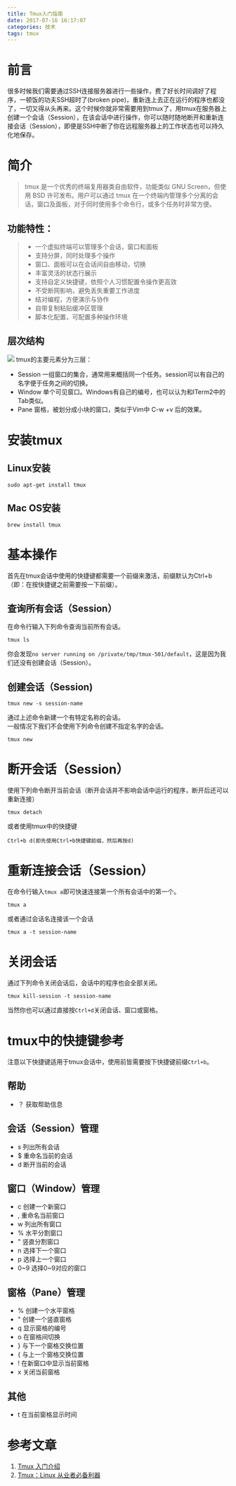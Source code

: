```yaml
---
title: Tmux入门指南
date: 2017-07-16 16:17:07
categories: 技术
tags: tmux
---
```

# 前言
很多时候我们需要通过SSH连接服务器进行一些操作，费了好长时间调好了程序，一顿饭的功夫SSH超时了(broken pipe)，重新连上去正在运行的程序也都没了，一切又得从头再来。这个时候你就非常需要用到tmux了，用tmux在服务器上创建一个会话（Session），在该会话中进行操作，你可以随时随地断开和重新连接会话（Session），即便是SSH中断了你在远程服务器上的工作状态也可以持久化地保存。
<!--more-->
# 简介
>tmux 是一个优秀的终端复用器类自由软件，功能类似 GNU Screen，但使用 BSD 许可发布。用户可以通过 tmux 在一个终端内管理多个分离的会话，窗口及面板，对于同时使用多个命令行，或多个任务时非常方便。

## 功能特性：
>- 一个虚拟终端可以管理多个会话，窗口和面板
>- 支持分屏，同时处理多个操作
>- 窗口、面板可以在会话间自由移动，切换
>- 丰富灵活的状态行展示
>- 支持自定义快捷键，依照个人习惯配置令操作更高效
>- 不受断网影响，避免丢失重要工作进度
>- 结对编程，方便演示与协作
>- 自带复制粘贴缓冲区管理
>- 脚本化配置，可配置多种操作环境
## 层次结构
![](http://7xraal.com1.z0.glb.clouddn.com/tmux%E5%85%A5%E9%97%A8%E6%8C%87%E5%8D%97tmux1.png)
tmux的主要元素分为三层：

- Session 一组窗口的集合，通常用来概括同一个任务。session可以有自己的名字便于任务之间的切换。
- Window 单个可见窗口。Windows有自己的编号，也可以认为和ITerm2中的Tab类似。
- Pane 窗格，被划分成小块的窗口，类似于Vim中 C-w +v 后的效果。


# 安装tmux
## Linux安装
```
sudo apt-get install tmux
```
## Mac OS安装
```
brew install tmux
```
# 基本操作
首先在tmux会话中使用的快捷键都需要一个前缀来激活，前缀默认为Ctrl+b（即：在按快捷键之前需要按一下前缀）。
## 查询所有会话（Session）
在命令行输入下列命令查询当前所有会话。
```
tmux ls
```
你会发现`no server running on /private/tmp/tmux-501/default`，这是因为我们还没有创建会话（Session）。
## 创建会话（Session)
```
tmux new -s session-name
```
通过上述命令新建一个有特定名称的会话。  
一般情况下我们不会使用下列命令创建不指定名字的会话。
```
tmux new
```
# 断开会话（Session）
使用下列命令断开当前会话（断开会话并不影响会话中运行的程序，断开后还可以重新连接）
```
tmux detach
```
或者使用tmux中的快捷键
```
Ctrl+b d(即先使用Ctrl+b快捷键前缀，然后再按d)
```
# 重新连接会话（Session）
在命令行输入`tmux a`即可快速连接第一个所有会话中的第一个。
```
tmux a
```
或者通过会话名连接该一个会话
```
tmux a -t session-name
```
# 关闭会话
通过下列命令关闭会话后，会话中的程序也会全部关闭。
```
tmux kill-session -t session-name
```
当然你也可以通过直接按`Ctrl+d`关闭会话、窗口或窗格。
# tmux中的快捷键参考
注意以下快捷键适用于tmux会话中，使用前皆需要按下快捷键前缀`Ctrl+b`。
## 帮助
- ？ 获取帮助信息

## 会话（Session）管理
- s 列出所有会话
- $ 重命名当前的会话
- d 断开当前的会话

## 窗口（Window）管理
- c 创建一个新窗口
- , 重命名当前窗口
- w 列出所有窗口
- % 水平分割窗口
- " 竖直分割窗口
- n 选择下一个窗口
- p 选择上一个窗口
- 0~9 选择0~9对应的窗口

## 窗格（Pane）管理
- % 创建一个水平窗格
- " 创建一个竖直窗格
- q 显示窗格的编号
- o 在窗格间切换
- } 与下一个窗格交换位置
- { 与上一个窗格交换位置
- ! 在新窗口中显示当前窗格
- x 关闭当前窗格

## 其他
- t 在当前窗格显示时间

# 参考文章
1. [Tmux 入门介绍](http://blog.jobbole.com/87278/)
2. [Tmux：Linux 从业者必备利器](http://blog.jobbole.com/87562/?utm_source=blog.jobbole.com&utm_medium=relatedPosts)
